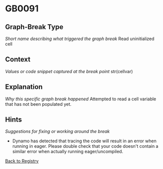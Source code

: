 # GB0091

## Graph-Break Type
*Short name describing what triggered the graph break*
Read uninitialized cell

## Context
*Values or code snippet captured at the break point*
str(cellvar)

## Explanation
*Why this specific graph break happened*
Attempted to read a cell variable that has not been populated yet.

## Hints
*Suggestions for fixing or working around the break*
- Dynamo has detected that tracing the code will result in an error when running in eager. Please double check that your code doesn't contain a similar error when actually running eager/uncompiled.



[Back to Registry](../index.md)
